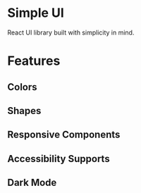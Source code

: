 # Simple UI

React UI library built with simplicity in mind.

# Features

## Colors

## Shapes

## Responsive Components

## Accessibility Supports

## Dark Mode
